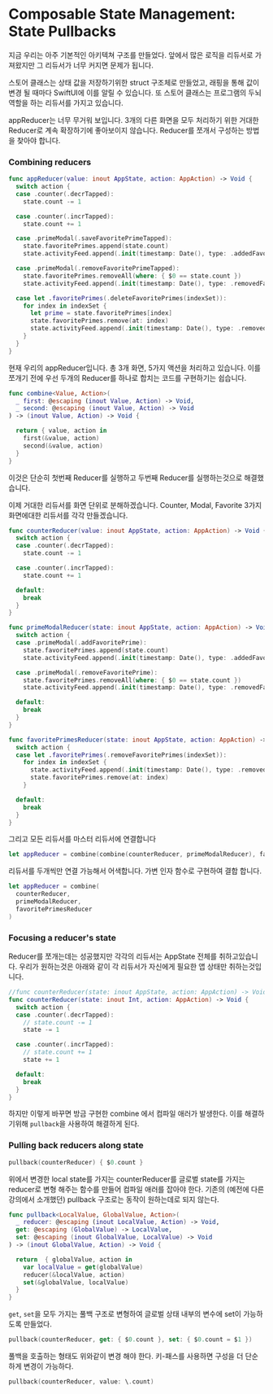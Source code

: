 # Composable State Management: State Pullbacks

 지금 우리는 아주 기본적인 아키텍쳐 구조를 만들었다. 앞에서 많은 로직을 리듀서로 가져왔지만 그 리듀서가 너무 커지면 문제가 됩니다. 

 스토어 클래스는 상태 값을 저장하기위한 struct 구조체로 만들었고, 래핑을 통해 값이 변경 될 때마다 SwiftUI에 이를 알릴 수 있습니다. 또 스토어 클래스는 프로그램의 두뇌 역할을 하는 리듀서를 가지고 있습니다.



appReducer는 너무 무거워 보입니다. 3개의 다른 화면을 모두 처리하기 위한 거대한 Reducer로 계속 확장하기에 좋아보이지 않습니다. Reducer를 쪼개서 구성하는 방법을 찾아야 합니다.



### Combining reducers

```swift
func appReducer(value: inout AppState, action: AppAction) -> Void {
  switch action {
  case .counter(.decrTapped):
    state.count -= 1

  case .counter(.incrTapped):
    state.count += 1

  case .primeModal(.saveFavoritePrimeTapped):
    state.favoritePrimes.append(state.count)
    state.activityFeed.append(.init(timestamp: Date(), type: .addedFavoritePrime(state.count)))

  case .primeModal(.removeFavoritePrimeTapped):
    state.favoritePrimes.removeAll(where: { $0 == state.count })
    state.activityFeed.append(.init(timestamp: Date(), type: .removedFavoritePrime(state.count)))

  case let .favoritePrimes(.deleteFavoritePrimes(indexSet)):
    for index in indexSet {
      let prime = state.favoritePrimes[index]
      state.favoritePrimes.remove(at: index)
      state.activityFeed.append(.init(timestamp: Date(), type: .removedFavoritePrime(prime)))
    }
  }
}
```

현재 우리의 appReducer입니다. 총 3개 화면, 5가지 액션을 처리하고 있습니다. 이를 쪼개기 전에 우선 두개의 Reducer를 하나로 합치는 코드를 구현하기는 쉽습니다.

```swift
func combine<Value, Action>(
  _ first: @escaping (inout Value, Action) -> Void,
  _ second: @escaping (inout Value, Action) -> Void
) -> (inout Value, Action) -> Void {

  return { value, action in
    first(&value, action)
    second(&value, action)
  }
}
```

이것은 단순히 첫번째 Reducer를 실행하고 두번째 Reducer를 실행하는것으로 해결했습니다.

이제 거대한 리듀서를 화면 단위로 분해하겠습니다. Counter, Modal, Favorite 3가지 화면에대한 리듀서를 각각 만들겠습니다.

```swift
func counterReducer(value: inout AppState, action: AppAction) -> Void {
  switch action {
  case .counter(.decrTapped):
    state.count -= 1

  case .counter(.incrTapped):
    state.count += 1

  default:
    break
  }
}

func primeModalReducer(state: inout AppState, action: AppAction) -> Void {
  switch action {
  case .primeModal(.addFavoritePrime):
    state.favoritePrimes.append(state.count)
    state.activityFeed.append(.init(timestamp: Date(), type: .addedFavoritePrime(state.count)))

  case .primeModal(.removeFavoritePrime):
    state.favoritePrimes.removeAll(where: { $0 == state.count })
    state.activityFeed.append(.init(timestamp: Date(), type: .removedFavoritePrime(state.count)))

  default:
    break
  }
}

func favoritePrimesReducer(state: inout AppState, action: AppAction) -> Void {
  switch action {
  case let .favoritePrimes(.removeFavoritePrimes(indexSet)):
    for index in indexSet {
      state.activityFeed.append(.init(timestamp: Date(), type: .removedFavoritePrime(state.favoritePrimes[index])))
      state.favoritePrimes.remove(at: index)
    }

  default:
    break
  }
}
```

그리고 모든 리듀서를 마스터 리듀서에 연결합니다

```swift
let appReducer = combine(combine(counterReducer, primeModalReducer), favoritePrimesReducer)
```

리듀서를 두개씩만 연결 가능해서 어색합니다. 가변 인자 함수로 구현하여 결합 합니다.

```swift
let appReducer = combine(
  counterReducer,
  primeModalReducer,
  favoritePrimesReducer
)
```

### Focusing a reducer's state

Reducer를 쪼개는데는 성공했지만 각각의 리듀서는 AppState 전체를 취하고있습니다. 우리가 원하는것은 아래와 같이 각 리듀서가 자신에게 필요한 앱 상태만 취하는것입니다.

```swift
//func counterReducer(state: inout AppState, action: AppAction) -> Void {
func counterReducer(state: inout Int, action: AppAction) -> Void {
  switch action {
  case .counter(.decrTapped):
    // state.count -= 1
    state -= 1

  case .counter(.incrTapped):
    // state.count += 1
    state += 1

  default:
    break
  }
}
```

하지만 이렇게 바꾸면 방금 구현한 combine 에서 컴파일 애러가 발생한다. 이를 해결하기위해 `pullback`을 사용하여 해결하게 된다.

### Pulling back reducers along state

```swift
pullback(counterReducer) { $0.count }
```

 위에서 변경한 local state를 가지는 counterReducer를 글로벌 state를 가지는 reducer로 변형 해주는 함수를 만들어 컴파일 애러를 잡아야 한다. 기존의 (예전에 다른 강의에서 소개했던) pullback 구조로는 동작이 원하는데로 되지 않는다. 

```swift
func pullback<LocalValue, GlobalValue, Action>(
  _ reducer: @escaping (inout LocalValue, Action) -> Void,
  get: @escaping (GlobalValue) -> LocalValue,
  set: @escaping (inout GlobalValue, LocalValue) -> Void
) -> (inout GlobalValue, Action) -> Void {

  return  { globalValue, action in
    var localValue = get(globalValue)
    reducer(&localValue, action)
    set(&globalValue, localValue)
  }
}
```

`get`, `set`을 모두 가지는 풀백 구조로 변형하여 글로벌 상태 내부의 변수에 set이 가능하도록 만들었다.

```swift
pullback(counterReducer, get: { $0.count }, set: { $0.count = $1 })
```

풀백을 호출하는 형태도 위와같이 변경 해야 한다. 키-패스를 사용하면 구성을 더 단순하게 변경이 가능하다.

```swift
pullback(counterReducer, value: \.count)
```


